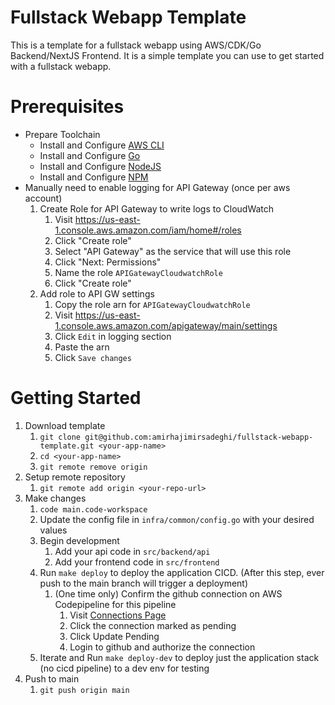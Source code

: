 # Fullstack Webapp Template
This is a template for a fullstack webapp using AWS/CDK/Go Backend/NextJS Frontend. It is a simple template you can use to get started with a fullstack webapp.

# Prerequisites
- Prepare Toolchain
  - Install and Configure [AWS CLI](https://docs.aws.amazon.com/cli/latest/userguide/cli-chap-install.html)
  - Install and Configure [Go](https://golang.org/doc/install)
  - Install and Configure [NodeJS](https://nodejs.org/en/download/)
  - Install and Configure [NPM](https://www.npmjs.com/get-npm)
- Manually need to enable logging for API Gateway (once per aws account)
   1. Create Role for API Gateway to write logs to CloudWatch
      1. Visit https://us-east-1.console.aws.amazon.com/iam/home#/roles
      2. Click "Create role"
      3. Select "API Gateway" as the service that will use this role
      4. Click "Next: Permissions"
      5. Name the role `APIGatewayCloudwatchRole`
      6. Click "Create role"
   2. Add role to API GW settings
      1. Copy the role arn for `APIGatewayCloudwatchRole`
      2. Visit https://us-east-1.console.aws.amazon.com/apigateway/main/settings
      3. Click `Edit` in logging section
      4. Paste the arn
      5. Click `Save changes`

# Getting Started
1. Download template
   1. `git clone git@github.com:amirhajimirsadeghi/fullstack-webapp-template.git <your-app-name>`
   2. `cd <your-app-name>`
   3. `git remote remove origin`
2. Setup remote repository
   1. `git remote add origin <your-repo-url>`
4. Make changes
   1. `code main.code-workspace`
   2. Update the config file in `infra/common/config.go` with your desired values
   3. Begin development
      1. Add your api code in `src/backend/api`
      2. Add your frontend code in `src/frontend`
   4. Run `make deploy` to deploy the application CICD. (After this step, ever push to the main branch will trigger a deployment)
      1. (One time only) Confirm the github connection on AWS Codepipeline for this pipeline
         1. Visit [Connections Page](https://us-east-1.console.aws.amazon.com/codesuite/settings/connections)
         2. Click the connection marked as pending
         3. Click Update Pending
         4. Login to github and authorize the connection
   5. Iterate and Run `make deploy-dev` to deploy just the application stack (no cicd pipeline) to a dev env for testing
5. Push to main
   1. `git push origin main`

